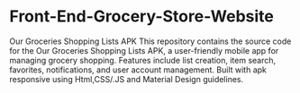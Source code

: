 # Front-End-Grocery-Store-Website
Our Groceries Shopping Lists APK This repository contains the source code for the Our Groceries Shopping Lists APK, a user-friendly mobile app for managing grocery shopping. Features include list creation, item search, favorites, notifications, and user account management. Built with apk responsive using Html,CSS/.JS and Material Design guidelines.
